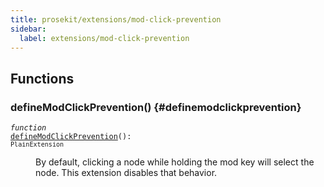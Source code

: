 ```yaml
---
title: prosekit/extensions/mod-click-prevention
sidebar:
  label: extensions/mod-click-prevention
---
```


## Functions

### defineModClickPrevention() {#definemodclickprevention}

<dl>

<dt>

<code data-typedoc-declaration><i>function</i> <i></i> <a id="definemodclickprevention-2" href="#definemodclickprevention-2">defineModClickPrevention</a>(): `PlainExtension`</code>

</dt>

<dd>

By default, clicking a node while holding the mod key will select the node. This
extension disables that behavior.

</dd>

</dl>
